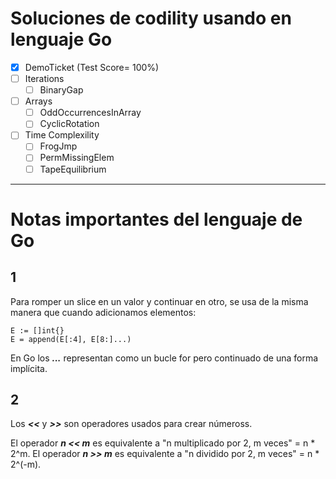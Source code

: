 # Soluciones de codility usando en lenguaje Go
- [x] DemoTicket (Test Score= 100%)
- [ ] Iterations
  - [ ] BinaryGap
- [ ] Arrays
  - [ ] OddOccurrencesInArray
  - [ ] CyclicRotation  
- [ ] Time Complexility
   - [ ] FrogJmp
   - [ ] PermMissingElem
   - [ ] TapeEquilibrium

***

# Notas importantes del lenguaje de Go

## 1

Para romper un slice en un valor y continuar en otro, se usa de la misma manera que cuando adicionamos elementos:
```
E := []int{}
E = append(E[:4], E[8:]...)
```

En Go los ***...*** representan como un bucle for pero continuado de una forma implícita.

## 2

Los ***<<*** y ***>>*** son operadores usados para crear númeross.

El operador ***n << m*** es equivalente a "n multiplicado por 2, m veces" = n * 2^m.
El operador ***n >> m*** es equivalente a "n dividido por 2, m veces" = n * 2^(-m).
